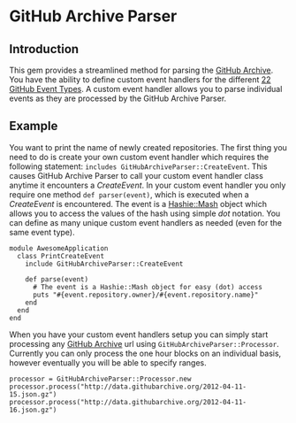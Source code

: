 # GitHub Archive Parser

## Introduction
This gem provides a streamlined method for parsing the [GitHub Archive](http://www.githubarchive.org/). You have the ability to define custom event handlers for the different [22 GitHub Event Types](http://developer.github.com/v3/activity/events/types/). A custom event handler allows you to parse individual events as they are processed by the GitHub Archive Parser.

## Example
You want to print the name of newly created repositories. The first thing you need to do is create your own custom event handler which requires the following statement: `includes GitHubArchiveParser::CreateEvent`. This causes GitHub Archive Parser to call your custom event handler class anytime it encounters a *CreateEvent*. In your custom event handler you only require one method `def parser(event)`, which is executed when a *CreateEvent* is encountered. The event is a [Hashie::Mash](https://github.com/intridea/hashie#mash) object which allows you to access the values of the hash using simple *dot* notation. You can define as many unique custom event handlers as needed (even for the same event type).

    module AwesomeApplication
      class PrintCreateEvent
        include GitHubArchiveParser::CreateEvent

        def parse(event)
          # The event is a Hashie::Mash object for easy (dot) access
          puts "#{event.repository.owner}/#{event.repository.name}"
        end
      end
    end

When you have your custom event handlers setup you can simply start processing any [GitHub Archive](http://www.githubarchive.org/) url using `GitHubArchiveParser::Processor`. Currently you can only process the one hour blocks on an individual basis, however eventually you will be able to specify ranges.

    processor = GitHubArchiveParser::Processor.new
    processor.process("http://data.githubarchive.org/2012-04-11-15.json.gz")
    processor.process("http://data.githubarchive.org/2012-04-11-16.json.gz")

